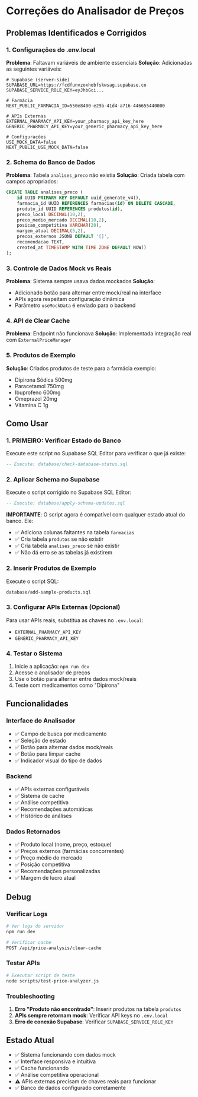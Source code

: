 # Correções do Analisador de Preços

## Problemas Identificados e Corrigidos

### 1. Configurações do .env.local
**Problema**: Faltavam variáveis de ambiente essenciais
**Solução**: Adicionadas as seguintes variáveis:

```env
# Supabase (server-side)
SUPABASE_URL=https://fcdfunvzoxhobfskwsag.supabase.co
SUPABASE_SERVICE_ROLE_KEY=eyJhbGci...

# Farmácia
NEXT_PUBLIC_FARMACIA_ID=550e8400-e29b-41d4-a716-446655440000

# APIs Externas
EXTERNAL_PHARMACY_API_KEY=your_pharmacy_api_key_here
GENERIC_PHARMACY_API_KEY=your_generic_pharmacy_api_key_here

# Configurações
USE_MOCK_DATA=false
NEXT_PUBLIC_USE_MOCK_DATA=false
```

### 2. Schema do Banco de Dados
**Problema**: Tabela `analises_preco` não existia
**Solução**: Criada tabela com campos apropriados:

```sql
CREATE TABLE analises_preco (
    id UUID PRIMARY KEY DEFAULT uuid_generate_v4(),
    farmacia_id UUID REFERENCES farmacias(id) ON DELETE CASCADE,
    produto_id UUID REFERENCES produtos(id),
    preco_local DECIMAL(10,2),
    preco_medio_mercado DECIMAL(10,2),
    posicao_competitiva VARCHAR(20),
    margem_atual DECIMAL(5,2),
    precos_externos JSONB DEFAULT '[]',
    recomendacao TEXT,
    created_at TIMESTAMP WITH TIME ZONE DEFAULT NOW()
);
```

### 3. Controle de Dados Mock vs Reais
**Problema**: Sistema sempre usava dados mockados
**Solução**: 
- Adicionado botão para alternar entre mock/real na interface
- APIs agora respeitam configuração dinâmica
- Parâmetro `useMockData` é enviado para o backend

### 4. API de Clear Cache
**Problema**: Endpoint não funcionava
**Solução**: Implementada integração real com `ExternalPriceManager`

### 5. Produtos de Exemplo
**Solução**: Criados produtos de teste para a farmácia exemplo:
- Dipirona Sódica 500mg
- Paracetamol 750mg  
- Ibuprofeno 600mg
- Omeprazol 20mg
- Vitamina C 1g

## Como Usar

### 1. PRIMEIRO: Verificar Estado do Banco
Execute este script no Supabase SQL Editor para verificar o que já existe:
```sql
-- Execute: database/check-database-status.sql
```

### 2. Aplicar Schema no Supabase
Execute o script corrigido no Supabase SQL Editor:
```sql
-- Execute: database/apply-schema-updates.sql
```

**IMPORTANTE**: O script agora é compatível com qualquer estado atual do banco. Ele:
- ✅ Adiciona colunas faltantes na tabela `farmacias` 
- ✅ Cria tabela `produtos` se não existir
- ✅ Cria tabela `analises_preco` se não existir
- ✅ Não dá erro se as tabelas já existirem

### 2. Inserir Produtos de Exemplo
Execute o script SQL:
```bash
database/add-sample-products.sql
```

### 3. Configurar APIs Externas (Opcional)
Para usar APIs reais, substitua as chaves no `.env.local`:
- `EXTERNAL_PHARMACY_API_KEY`
- `GENERIC_PHARMACY_API_KEY`

### 4. Testar o Sistema
1. Inicie a aplicação: `npm run dev`
2. Acesse o analisador de preços
3. Use o botão para alternar entre dados mock/reais
4. Teste com medicamentos como "Dipirona"

## Funcionalidades

### Interface do Analisador
- ✅ Campo de busca por medicamento
- ✅ Seleção de estado
- ✅ Botão para alternar dados mock/reais
- ✅ Botão para limpar cache
- ✅ Indicador visual do tipo de dados

### Backend
- ✅ APIs externas configuráveis
- ✅ Sistema de cache
- ✅ Análise competitiva
- ✅ Recomendações automáticas
- ✅ Histórico de análises

### Dados Retornados
- ✅ Produto local (nome, preço, estoque)
- ✅ Preços externos (farmácias concorrentes)
- ✅ Preço médio do mercado
- ✅ Posição competitiva
- ✅ Recomendações personalizadas
- ✅ Margem de lucro atual

## Debug

### Verificar Logs
```bash
# Ver logs do servidor
npm run dev

# Verificar cache
POST /api/price-analysis/clear-cache
```

### Testar APIs
```bash
# Executar script de teste
node scripts/test-price-analyzer.js
```

### Troubleshooting
1. **Erro "Produto não encontrado"**: Inserir produtos na tabela `produtos`
2. **APIs sempre retornam mock**: Verificar API keys no `.env.local`
3. **Erro de conexão Supabase**: Verificar `SUPABASE_SERVICE_ROLE_KEY`

## Estado Atual
- ✅ Sistema funcionando com dados mock
- ✅ Interface responsiva e intuitiva  
- ✅ Cache funcionando
- ✅ Análise competitiva operacional
- ⚠️ APIs externas precisam de chaves reais para funcionar
- ✅ Banco de dados configurado corretamente